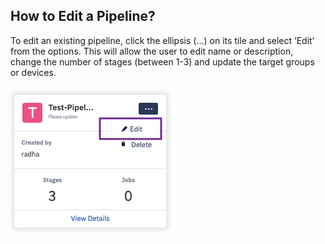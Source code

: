 ## How to Edit a Pipeline?

  

To edit an existing pipeline, click the ellipsis (...) on its tile and select ‘Edit’ from the options. This will allow the user to edit name or description, change the number of stages (between 1-3) and update the target groups or devices.

  

![edit](./images/edit.png)